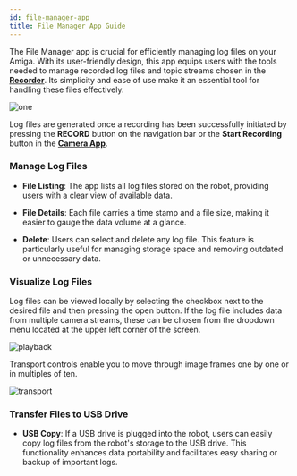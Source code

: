 ```yaml
---
id: file-manager-app
title: File Manager App Guide
---
```


The File Manager app is crucial for efficiently managing log files on your Amiga. With its user-friendly
design, this app equips users with the tools needed to manage recorded log files and
topic streams chosen in the [**Recorder**](/docs/apps/launcher/#recorder).
Its simplicity and ease of use make it an essential tool for handling these files effectively.

![one](https://github.com/farm-ng/amiga-dev-kit/assets/133177230/e1f802a2-debe-4669-8af6-e523d8ba51a1)

Log files are generated once a recording has been successfully initiated by pressing the
**RECORD** button on the navigation bar or the **Start Recording** button in the
[**Camera App**](/docs/apps/camera_app/).

### Manage Log Files

- **File Listing**: The app lists all log files stored on the robot, providing users with a clear
view of available data.
- **File Details**: Each file carries a time stamp and a file size, making it easier to gauge the
data volume at a glance.

- **Delete**: Users can select and delete any log file.
This feature is particularly useful for managing storage space and removing outdated or unnecessary data.

### Visualize Log Files

Log files can be viewed locally by selecting the checkbox next to the desired file and then
pressing the open button. If the log file includes data from multiple camera streams, these can be
chosen from the dropdown menu located at the upper left corner of the screen.

![playback](https://github.com/farm-ng/amiga-dev-kit/assets/133177230/3ce5bdc4-2f99-4bff-8dc2-24ea870779de)

Transport controls enable you to move through image frames one by one or in multiples of ten.

![transport](https://github.com/farm-ng/amiga-dev-kit/assets/133177230/319473d7-bfd4-4e71-8142-cdf6264893c0)

### Transfer Files to USB Drive

- **USB Copy**: If a USB drive is plugged into the robot, users can easily copy log files from the
robot's storage to the USB drive.
This functionality enhances data portability and facilitates easy sharing or backup of important logs.
